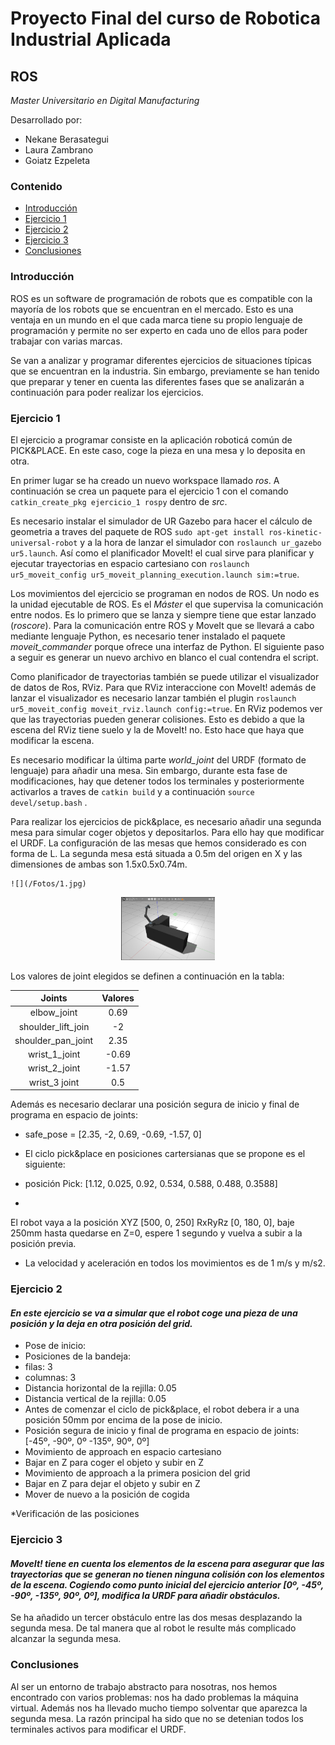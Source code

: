 # Proyecto Final del curso de Robotica Industrial Aplicada
## ROS
*Master Universitario en Digital Manufacturing*

Desarrollado por:
* Nekane Berasategui
* Laura Zambrano
* Goiatz Ezpeleta


### Contenido
- [Introducción](https://github.com/team-GLN/Robotica_ROS/blob/main/README.md#introducci%C3%B3n)
- [Ejercicio 1](https://github.com/team-GLN/Robotica_ROS/blob/main/README.md#ejercicio-1)
- [Ejercicio 2](https://github.com/team-GLN/Robotica_ROS/blob/UR/README.md#ejercicio-2)
- [Ejercicio 3](https://github.com/team-GLN/Robotica_ROS/blob/UR/README.md#ejercicio-3)
- [Conclusiones](https://github.com/team-GLN/Robotica_ROS/blob/UR/README.md#conclusiones)


### Introducción

ROS es un software de programación de robots que es compatible con la mayoría de los robots que se encuentran en el mercado. Esto es una ventaja en un mundo en el que cada marca tiene su propio lenguaje de programación y permite no ser experto en cada uno de ellos para poder trabajar con varias marcas.

Se van a analizar y programar diferentes ejercicios de situaciones típicas que se encuentran en la industria. Sin embargo, previamente se han tenido que preparar y tener en cuenta las diferentes fases que se analizarán a continuación para poder realizar los ejercicios.


### Ejercicio 1

El ejercicio a programar consiste en la aplicación roboticá común de PICK&PLACE. En este caso, coge la pieza en una mesa y lo deposita en otra.

En primer lugar se ha creado un nuevo workspace llamado *ros*. A continuación se crea un paquete para el ejercicio 1 con el comando  ```catkin_create_pkg ejercicio_1 rospy``` dentro de *src*.

Es necesario instalar el simulador de UR Gazebo para hacer el cálculo de geometria a traves del paquete de ROS ```sudo apt-get install ros-kinetic-universal-robot``` y a la hora de lanzar el simulador con ```roslaunch ur_gazebo ur5.launch```. Así como el planificador MoveIt! el cual sirve para planificar y ejecutar trayectorias en espacio cartesiano con ```roslaunch ur5_moveit_config ur5_moveit_planning_execution.launch sim:=true```. 

Los movimientos del ejercicio se programan en nodos de ROS. Un nodo es la unidad ejecutable de ROS. Es el *Máster* el que supervisa la comunicación entre nodos. Es lo primero que se lanza y siempre tiene que estar lanzado (*roscore*). Para la comunicación entre ROS y MoveIt que se llevará a cabo mediante lenguaje Python, es necesario tener instalado el paquete *moveit_commander* porque ofrece una interfaz de Python. El siguiente paso a seguir es generar un nuevo archivo en blanco el cual contendra el script.

Como planificador de trayectorias también se puede utilizar el visualizador de datos de Ros, RViz. Para que RViz interaccione con MoveIt! además de lanzar el visualizador es necesario lanzar también el plugin ```roslaunch ur5_moveit_config moveit_rviz.launch config:=true```. En RViz podemos ver que las trayectorias pueden generar colisiones. Esto es debido a que la escena del RViz tiene suelo y la de MoveIt! no. Esto hace que haya que modificar la escena. 

Es necesario modificar la última parte *world_joint* del URDF (formato de lenguaje) para añadir una mesa. Sin embargo, durante esta fase de modificaciones, hay que detener todos los terminales y posteriormente activarlos a traves de ```catkin build``` y a continuación ```source devel/setup.bash``` . 





Para realizar los ejercicios de pick&place, es necesario añadir una segunda mesa para simular coger objetos y depositarlos. Para ello hay que modificar el URDF. La configuración de las mesas que hemos considerado es con forma de L. La segunda mesa está situada a 0.5m del origen en X y las dimensiones de ambas son 1.5x0.5x0.74m.


    ![](/Fotos/1.jpg)
  <p align="center">
    <img src = /Fotos/1.jpg width="150">
</p>


Los valores de joint elegidos se definen a continuación en la tabla:

| Joints            | Valores      | 
| :----------------:|:------------:|
| elbow_joint       | 0.69         |      
| shoulder_lift_join| -2           |                                        
| shoulder_pan_joint| 2.35         |                                   
| wrist_1_joint     | -0.69        |                               
| wrist_2_joint     | -1.57        | 
| wrist_3 joint     | 0.5          |

Además es necesario declarar una posición segura de inicio y final de programa en espacio de joints:

* safe_pose = [2.35, -2, 0.69, -0.69, -1.57, 0]

* El ciclo pick&place en posiciones cartersianas que se propone es el siguiente: 
* posición Pick: [1.12, 0.025, 0.92, 0.534, 0.588, 0.488, 0.3588]
* 
El robot vaya a la posición XYZ [500, 0, 250] RxRyRz [0, 180, 0], baje 250mm hasta quedarse en Z=0, espere 1 segundo y vuelva a subir a la posición previa.

* La velocidad y aceleración en todos los movimientos es de 1 m/s y m/s2.


### Ejercicio 2

#### *En este ejercicio se va a simular que el robot coge una pieza de una posición y la deja en otra posición del grid.*

* Pose de inicio:
* Posiciones de la bandeja:
* filas: 3
* columnas: 3
* Distancia horizontal de la rejilla: 0.05
* Distancia vertical de la rejilla: 0.05
* Antes de comenzar el ciclo de pick&place, el robot debera ir a una posición 50mm por encima de la pose de inicio.
* Posición segura de inicio y final de programa en espacio de joints: [-45º, -90º, 0º -135º, 90º, 0º]
* Movimiento de approach en espacio cartesiano
* Bajar en Z para coger el objeto y subir en Z
* Movimiento de approach a la primera posicion del grid
* Bajar en Z para dejar el objeto y subir en Z
* Mover de nuevo a la posición de cogida

*Verificación de las posiciones

### Ejercicio 3

#### *MoveIt! tiene en cuenta los elementos de la escena para asegurar que las trayectorias que se generan no tienen ninguna colisión con los elementos de la escena. Cogiendo como punto inicial del ejercicio anterior [0º, -45º, -90º, -135º, 90º, 0º], modifica la URDF para añadir obstáculos.*

Se ha añadido un tercer obstáculo entre las dos mesas desplazando la segunda mesa. De tal manera que al robot le resulte más complicado alcanzar la segunda mesa. 

### Conclusiones

Al ser un entorno de trabajo abstracto para nosotras, nos hemos encontrado con varios problemas: nos ha dado problemas la máquina virtual. Además nos ha llevado mucho tiempo solventar que aparezca la segunda mesa. La razón principal ha sido que no se detenian todos los terminales activos para modificar el URDF.
